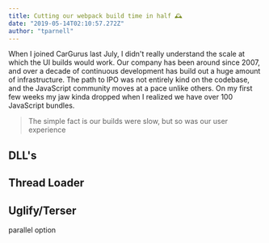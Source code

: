 ```yaml
---
title: Cutting our webpack build time in half 🕰
date: "2019-05-14T02:10:57.272Z"
author: "tparnell"
---
```


When I joined CarGurus last July, I didn't really understand the scale at which the UI builds would work. Our company has been around since 2007, and over a decade of continuous development has build out a huge amount of infrastructure. The path to IPO was not entirely kind on the codebase, and the JavaScript community moves at a pace unlike others. On my first few weeks my jaw kinda dropped when I realized we have over 100 JavaScript bundles.

> The simple fact is our builds were slow, but so was our user experience

## DLL's

## Thread Loader

## Uglify/Terser 

parallel option





